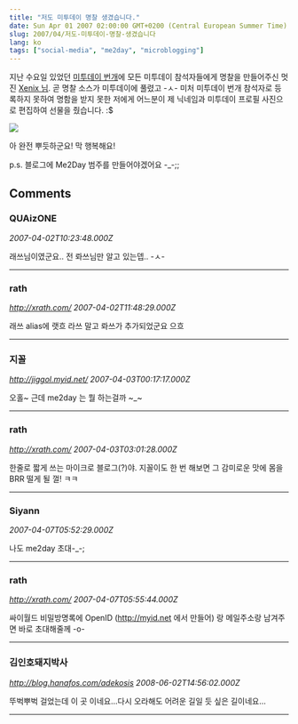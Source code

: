 ```yaml
---
title: "저도 미투데이 명찰 생겼습니다."
date: Sun Apr 01 2007 02:00:00 GMT+0200 (Central European Summer Time)
slug: 2007/04/저도-미투데이-명찰-생겼습니다
lang: ko
tags: ["social-media", "me2day", "microblogging"]
---
```


지난 수요일 있었던 [미투데이 번개](http://www.sumanpark.com/blog/119)에 모든 미투데이 참석자들에게 명찰을 만들어주신 멋진 [Xenix 님](http://xenix.egloos.com/).
곧 명찰 소스가 미투데이에 풀렸고 -ㅅ-  미처 미투데이 번개 참석자로 등록하지 못하여 명함을 받지 못한 저에게 어느분이 제 닉네임과 미투데이 프로필 사진으로 편집하여 선물을 줬습니다. :$

![](/img/me2day_profile_rath.gif)

아 완전 뿌듯하군요! 막 행복해요!

p.s. 블로그에 Me2Day 범주를 만들어야겠어요 -_-;;

## Comments

### QUAizONE
*2007-04-02T10:23:48.000Z*

래쓰님이였군요..
전 롸쓰님만 알고 있는뎁..
-ㅅ-

---

### rath
*http://xrath.com/*
*2007-04-02T11:48:29.000Z*

래쓰 alias에 랫흐 라쓰 말고 롸쓰가 추가되었군요 으흐

---

### 지꼴
*http://jiggol.myid.net/*
*2007-04-03T00:17:17.000Z*

오홀~ 근데 me2day 는 뭘 하는걸까 ~_~

---

### rath
*http://xrath.com/*
*2007-04-03T03:01:28.000Z*

한줄로 짧게 쓰는 마이크로 블로그(?)야.
지꼴이도 한 번 해보면 그 감미로운 맛에 몸을 BRR 떨게 될 껄! ㅋㅋ

---

### Siyann
*2007-04-07T05:52:29.000Z*

나도 me2day 초대-_-;

---

### rath
*http://xrath.com/*
*2007-04-07T05:55:44.000Z*

싸이월드 비밀방명록에 OpenID (http://myid.net 에서 만들어) 랑 메일주소랑 남겨주면 바로 초대해줄께 -o-

---

### 김인호돼지박사
*http://blog.hanafos.com/adekosis*
*2008-06-02T14:56:02.000Z*

뚜벅뿌벅 걸었는데 이 곳 이네요...다시 오라해도 어려운 길일 듯 싶은 길이네요...

---
